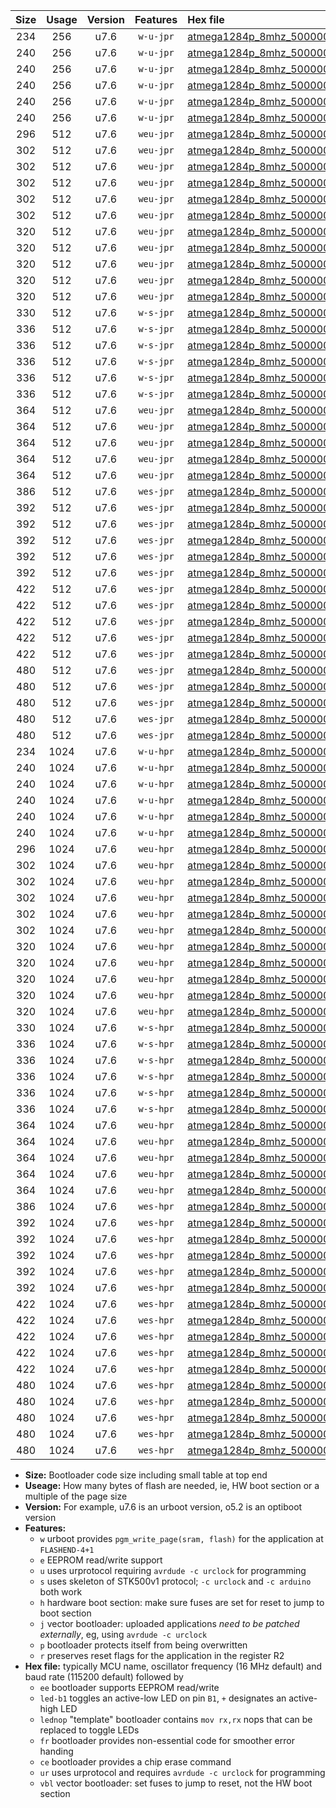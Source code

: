 |Size|Usage|Version|Features|Hex file|
|:-:|:-:|:-:|:-:|:--|
|234|256|u7.6|`w-u-jpr`|[atmega1284p_8mhz_500000bps_ur_vbl.hex](https://raw.githubusercontent.com/stefanrueger/urboot/main/atmega1284p_8mhz_500000bps_ur_vbl.hex)|
|240|256|u7.6|`w-u-jpr`|[atmega1284p_8mhz_500000bps_led+b5_ur_vbl.hex](https://raw.githubusercontent.com/stefanrueger/urboot/main/atmega1284p_8mhz_500000bps_led+b5_ur_vbl.hex)|
|240|256|u7.6|`w-u-jpr`|[atmega1284p_8mhz_500000bps_led+b7_ur_vbl.hex](https://raw.githubusercontent.com/stefanrueger/urboot/main/atmega1284p_8mhz_500000bps_led+b7_ur_vbl.hex)|
|240|256|u7.6|`w-u-jpr`|[atmega1284p_8mhz_500000bps_led+c7_ur_vbl.hex](https://raw.githubusercontent.com/stefanrueger/urboot/main/atmega1284p_8mhz_500000bps_led+c7_ur_vbl.hex)|
|240|256|u7.6|`w-u-jpr`|[atmega1284p_8mhz_500000bps_led+d7_ur_vbl.hex](https://raw.githubusercontent.com/stefanrueger/urboot/main/atmega1284p_8mhz_500000bps_led+d7_ur_vbl.hex)|
|240|256|u7.6|`w-u-jpr`|[atmega1284p_8mhz_500000bps_lednop_ur_vbl.hex](https://raw.githubusercontent.com/stefanrueger/urboot/main/atmega1284p_8mhz_500000bps_lednop_ur_vbl.hex)|
|296|512|u7.6|`weu-jpr`|[atmega1284p_8mhz_500000bps_ee_ur_vbl.hex](https://raw.githubusercontent.com/stefanrueger/urboot/main/atmega1284p_8mhz_500000bps_ee_ur_vbl.hex)|
|302|512|u7.6|`weu-jpr`|[atmega1284p_8mhz_500000bps_ee_led+b5_ur_vbl.hex](https://raw.githubusercontent.com/stefanrueger/urboot/main/atmega1284p_8mhz_500000bps_ee_led+b5_ur_vbl.hex)|
|302|512|u7.6|`weu-jpr`|[atmega1284p_8mhz_500000bps_ee_led+b7_ur_vbl.hex](https://raw.githubusercontent.com/stefanrueger/urboot/main/atmega1284p_8mhz_500000bps_ee_led+b7_ur_vbl.hex)|
|302|512|u7.6|`weu-jpr`|[atmega1284p_8mhz_500000bps_ee_led+c7_ur_vbl.hex](https://raw.githubusercontent.com/stefanrueger/urboot/main/atmega1284p_8mhz_500000bps_ee_led+c7_ur_vbl.hex)|
|302|512|u7.6|`weu-jpr`|[atmega1284p_8mhz_500000bps_ee_led+d7_ur_vbl.hex](https://raw.githubusercontent.com/stefanrueger/urboot/main/atmega1284p_8mhz_500000bps_ee_led+d7_ur_vbl.hex)|
|302|512|u7.6|`weu-jpr`|[atmega1284p_8mhz_500000bps_ee_lednop_ur_vbl.hex](https://raw.githubusercontent.com/stefanrueger/urboot/main/atmega1284p_8mhz_500000bps_ee_lednop_ur_vbl.hex)|
|320|512|u7.6|`weu-jpr`|[atmega1284p_8mhz_500000bps_ee_led+b5_fr_ur_vbl.hex](https://raw.githubusercontent.com/stefanrueger/urboot/main/atmega1284p_8mhz_500000bps_ee_led+b5_fr_ur_vbl.hex)|
|320|512|u7.6|`weu-jpr`|[atmega1284p_8mhz_500000bps_ee_led+b7_fr_ur_vbl.hex](https://raw.githubusercontent.com/stefanrueger/urboot/main/atmega1284p_8mhz_500000bps_ee_led+b7_fr_ur_vbl.hex)|
|320|512|u7.6|`weu-jpr`|[atmega1284p_8mhz_500000bps_ee_led+c7_fr_ur_vbl.hex](https://raw.githubusercontent.com/stefanrueger/urboot/main/atmega1284p_8mhz_500000bps_ee_led+c7_fr_ur_vbl.hex)|
|320|512|u7.6|`weu-jpr`|[atmega1284p_8mhz_500000bps_ee_led+d7_fr_ur_vbl.hex](https://raw.githubusercontent.com/stefanrueger/urboot/main/atmega1284p_8mhz_500000bps_ee_led+d7_fr_ur_vbl.hex)|
|320|512|u7.6|`weu-jpr`|[atmega1284p_8mhz_500000bps_ee_lednop_fr_ur_vbl.hex](https://raw.githubusercontent.com/stefanrueger/urboot/main/atmega1284p_8mhz_500000bps_ee_lednop_fr_ur_vbl.hex)|
|330|512|u7.6|`w-s-jpr`|[atmega1284p_8mhz_500000bps_vbl.hex](https://raw.githubusercontent.com/stefanrueger/urboot/main/atmega1284p_8mhz_500000bps_vbl.hex)|
|336|512|u7.6|`w-s-jpr`|[atmega1284p_8mhz_500000bps_led+b5_vbl.hex](https://raw.githubusercontent.com/stefanrueger/urboot/main/atmega1284p_8mhz_500000bps_led+b5_vbl.hex)|
|336|512|u7.6|`w-s-jpr`|[atmega1284p_8mhz_500000bps_led+b7_vbl.hex](https://raw.githubusercontent.com/stefanrueger/urboot/main/atmega1284p_8mhz_500000bps_led+b7_vbl.hex)|
|336|512|u7.6|`w-s-jpr`|[atmega1284p_8mhz_500000bps_led+c7_vbl.hex](https://raw.githubusercontent.com/stefanrueger/urboot/main/atmega1284p_8mhz_500000bps_led+c7_vbl.hex)|
|336|512|u7.6|`w-s-jpr`|[atmega1284p_8mhz_500000bps_led+d7_vbl.hex](https://raw.githubusercontent.com/stefanrueger/urboot/main/atmega1284p_8mhz_500000bps_led+d7_vbl.hex)|
|336|512|u7.6|`w-s-jpr`|[atmega1284p_8mhz_500000bps_lednop_vbl.hex](https://raw.githubusercontent.com/stefanrueger/urboot/main/atmega1284p_8mhz_500000bps_lednop_vbl.hex)|
|364|512|u7.6|`weu-jpr`|[atmega1284p_8mhz_500000bps_ee_led+b5_fr_ce_ur_vbl.hex](https://raw.githubusercontent.com/stefanrueger/urboot/main/atmega1284p_8mhz_500000bps_ee_led+b5_fr_ce_ur_vbl.hex)|
|364|512|u7.6|`weu-jpr`|[atmega1284p_8mhz_500000bps_ee_led+b7_fr_ce_ur_vbl.hex](https://raw.githubusercontent.com/stefanrueger/urboot/main/atmega1284p_8mhz_500000bps_ee_led+b7_fr_ce_ur_vbl.hex)|
|364|512|u7.6|`weu-jpr`|[atmega1284p_8mhz_500000bps_ee_led+c7_fr_ce_ur_vbl.hex](https://raw.githubusercontent.com/stefanrueger/urboot/main/atmega1284p_8mhz_500000bps_ee_led+c7_fr_ce_ur_vbl.hex)|
|364|512|u7.6|`weu-jpr`|[atmega1284p_8mhz_500000bps_ee_led+d7_fr_ce_ur_vbl.hex](https://raw.githubusercontent.com/stefanrueger/urboot/main/atmega1284p_8mhz_500000bps_ee_led+d7_fr_ce_ur_vbl.hex)|
|364|512|u7.6|`weu-jpr`|[atmega1284p_8mhz_500000bps_ee_lednop_fr_ce_ur_vbl.hex](https://raw.githubusercontent.com/stefanrueger/urboot/main/atmega1284p_8mhz_500000bps_ee_lednop_fr_ce_ur_vbl.hex)|
|386|512|u7.6|`wes-jpr`|[atmega1284p_8mhz_500000bps_ee_vbl.hex](https://raw.githubusercontent.com/stefanrueger/urboot/main/atmega1284p_8mhz_500000bps_ee_vbl.hex)|
|392|512|u7.6|`wes-jpr`|[atmega1284p_8mhz_500000bps_ee_led+b5_vbl.hex](https://raw.githubusercontent.com/stefanrueger/urboot/main/atmega1284p_8mhz_500000bps_ee_led+b5_vbl.hex)|
|392|512|u7.6|`wes-jpr`|[atmega1284p_8mhz_500000bps_ee_led+b7_vbl.hex](https://raw.githubusercontent.com/stefanrueger/urboot/main/atmega1284p_8mhz_500000bps_ee_led+b7_vbl.hex)|
|392|512|u7.6|`wes-jpr`|[atmega1284p_8mhz_500000bps_ee_led+c7_vbl.hex](https://raw.githubusercontent.com/stefanrueger/urboot/main/atmega1284p_8mhz_500000bps_ee_led+c7_vbl.hex)|
|392|512|u7.6|`wes-jpr`|[atmega1284p_8mhz_500000bps_ee_led+d7_vbl.hex](https://raw.githubusercontent.com/stefanrueger/urboot/main/atmega1284p_8mhz_500000bps_ee_led+d7_vbl.hex)|
|392|512|u7.6|`wes-jpr`|[atmega1284p_8mhz_500000bps_ee_lednop_vbl.hex](https://raw.githubusercontent.com/stefanrueger/urboot/main/atmega1284p_8mhz_500000bps_ee_lednop_vbl.hex)|
|422|512|u7.6|`wes-jpr`|[atmega1284p_8mhz_500000bps_ee_led+b5_fr_vbl.hex](https://raw.githubusercontent.com/stefanrueger/urboot/main/atmega1284p_8mhz_500000bps_ee_led+b5_fr_vbl.hex)|
|422|512|u7.6|`wes-jpr`|[atmega1284p_8mhz_500000bps_ee_led+b7_fr_vbl.hex](https://raw.githubusercontent.com/stefanrueger/urboot/main/atmega1284p_8mhz_500000bps_ee_led+b7_fr_vbl.hex)|
|422|512|u7.6|`wes-jpr`|[atmega1284p_8mhz_500000bps_ee_led+c7_fr_vbl.hex](https://raw.githubusercontent.com/stefanrueger/urboot/main/atmega1284p_8mhz_500000bps_ee_led+c7_fr_vbl.hex)|
|422|512|u7.6|`wes-jpr`|[atmega1284p_8mhz_500000bps_ee_led+d7_fr_vbl.hex](https://raw.githubusercontent.com/stefanrueger/urboot/main/atmega1284p_8mhz_500000bps_ee_led+d7_fr_vbl.hex)|
|422|512|u7.6|`wes-jpr`|[atmega1284p_8mhz_500000bps_ee_lednop_fr_vbl.hex](https://raw.githubusercontent.com/stefanrueger/urboot/main/atmega1284p_8mhz_500000bps_ee_lednop_fr_vbl.hex)|
|480|512|u7.6|`wes-jpr`|[atmega1284p_8mhz_500000bps_ee_led+b5_fr_ce_vbl.hex](https://raw.githubusercontent.com/stefanrueger/urboot/main/atmega1284p_8mhz_500000bps_ee_led+b5_fr_ce_vbl.hex)|
|480|512|u7.6|`wes-jpr`|[atmega1284p_8mhz_500000bps_ee_led+b7_fr_ce_vbl.hex](https://raw.githubusercontent.com/stefanrueger/urboot/main/atmega1284p_8mhz_500000bps_ee_led+b7_fr_ce_vbl.hex)|
|480|512|u7.6|`wes-jpr`|[atmega1284p_8mhz_500000bps_ee_led+c7_fr_ce_vbl.hex](https://raw.githubusercontent.com/stefanrueger/urboot/main/atmega1284p_8mhz_500000bps_ee_led+c7_fr_ce_vbl.hex)|
|480|512|u7.6|`wes-jpr`|[atmega1284p_8mhz_500000bps_ee_led+d7_fr_ce_vbl.hex](https://raw.githubusercontent.com/stefanrueger/urboot/main/atmega1284p_8mhz_500000bps_ee_led+d7_fr_ce_vbl.hex)|
|480|512|u7.6|`wes-jpr`|[atmega1284p_8mhz_500000bps_ee_lednop_fr_ce_vbl.hex](https://raw.githubusercontent.com/stefanrueger/urboot/main/atmega1284p_8mhz_500000bps_ee_lednop_fr_ce_vbl.hex)|
|234|1024|u7.6|`w-u-hpr`|[atmega1284p_8mhz_500000bps_ur.hex](https://raw.githubusercontent.com/stefanrueger/urboot/main/atmega1284p_8mhz_500000bps_ur.hex)|
|240|1024|u7.6|`w-u-hpr`|[atmega1284p_8mhz_500000bps_led+b5_ur.hex](https://raw.githubusercontent.com/stefanrueger/urboot/main/atmega1284p_8mhz_500000bps_led+b5_ur.hex)|
|240|1024|u7.6|`w-u-hpr`|[atmega1284p_8mhz_500000bps_led+b7_ur.hex](https://raw.githubusercontent.com/stefanrueger/urboot/main/atmega1284p_8mhz_500000bps_led+b7_ur.hex)|
|240|1024|u7.6|`w-u-hpr`|[atmega1284p_8mhz_500000bps_led+c7_ur.hex](https://raw.githubusercontent.com/stefanrueger/urboot/main/atmega1284p_8mhz_500000bps_led+c7_ur.hex)|
|240|1024|u7.6|`w-u-hpr`|[atmega1284p_8mhz_500000bps_led+d7_ur.hex](https://raw.githubusercontent.com/stefanrueger/urboot/main/atmega1284p_8mhz_500000bps_led+d7_ur.hex)|
|240|1024|u7.6|`w-u-hpr`|[atmega1284p_8mhz_500000bps_lednop_ur.hex](https://raw.githubusercontent.com/stefanrueger/urboot/main/atmega1284p_8mhz_500000bps_lednop_ur.hex)|
|296|1024|u7.6|`weu-hpr`|[atmega1284p_8mhz_500000bps_ee_ur.hex](https://raw.githubusercontent.com/stefanrueger/urboot/main/atmega1284p_8mhz_500000bps_ee_ur.hex)|
|302|1024|u7.6|`weu-hpr`|[atmega1284p_8mhz_500000bps_ee_led+b5_ur.hex](https://raw.githubusercontent.com/stefanrueger/urboot/main/atmega1284p_8mhz_500000bps_ee_led+b5_ur.hex)|
|302|1024|u7.6|`weu-hpr`|[atmega1284p_8mhz_500000bps_ee_led+b7_ur.hex](https://raw.githubusercontent.com/stefanrueger/urboot/main/atmega1284p_8mhz_500000bps_ee_led+b7_ur.hex)|
|302|1024|u7.6|`weu-hpr`|[atmega1284p_8mhz_500000bps_ee_led+c7_ur.hex](https://raw.githubusercontent.com/stefanrueger/urboot/main/atmega1284p_8mhz_500000bps_ee_led+c7_ur.hex)|
|302|1024|u7.6|`weu-hpr`|[atmega1284p_8mhz_500000bps_ee_led+d7_ur.hex](https://raw.githubusercontent.com/stefanrueger/urboot/main/atmega1284p_8mhz_500000bps_ee_led+d7_ur.hex)|
|302|1024|u7.6|`weu-hpr`|[atmega1284p_8mhz_500000bps_ee_lednop_ur.hex](https://raw.githubusercontent.com/stefanrueger/urboot/main/atmega1284p_8mhz_500000bps_ee_lednop_ur.hex)|
|320|1024|u7.6|`weu-hpr`|[atmega1284p_8mhz_500000bps_ee_led+b5_fr_ur.hex](https://raw.githubusercontent.com/stefanrueger/urboot/main/atmega1284p_8mhz_500000bps_ee_led+b5_fr_ur.hex)|
|320|1024|u7.6|`weu-hpr`|[atmega1284p_8mhz_500000bps_ee_led+b7_fr_ur.hex](https://raw.githubusercontent.com/stefanrueger/urboot/main/atmega1284p_8mhz_500000bps_ee_led+b7_fr_ur.hex)|
|320|1024|u7.6|`weu-hpr`|[atmega1284p_8mhz_500000bps_ee_led+c7_fr_ur.hex](https://raw.githubusercontent.com/stefanrueger/urboot/main/atmega1284p_8mhz_500000bps_ee_led+c7_fr_ur.hex)|
|320|1024|u7.6|`weu-hpr`|[atmega1284p_8mhz_500000bps_ee_led+d7_fr_ur.hex](https://raw.githubusercontent.com/stefanrueger/urboot/main/atmega1284p_8mhz_500000bps_ee_led+d7_fr_ur.hex)|
|320|1024|u7.6|`weu-hpr`|[atmega1284p_8mhz_500000bps_ee_lednop_fr_ur.hex](https://raw.githubusercontent.com/stefanrueger/urboot/main/atmega1284p_8mhz_500000bps_ee_lednop_fr_ur.hex)|
|330|1024|u7.6|`w-s-hpr`|[atmega1284p_8mhz_500000bps.hex](https://raw.githubusercontent.com/stefanrueger/urboot/main/atmega1284p_8mhz_500000bps.hex)|
|336|1024|u7.6|`w-s-hpr`|[atmega1284p_8mhz_500000bps_led+b5.hex](https://raw.githubusercontent.com/stefanrueger/urboot/main/atmega1284p_8mhz_500000bps_led+b5.hex)|
|336|1024|u7.6|`w-s-hpr`|[atmega1284p_8mhz_500000bps_led+b7.hex](https://raw.githubusercontent.com/stefanrueger/urboot/main/atmega1284p_8mhz_500000bps_led+b7.hex)|
|336|1024|u7.6|`w-s-hpr`|[atmega1284p_8mhz_500000bps_led+c7.hex](https://raw.githubusercontent.com/stefanrueger/urboot/main/atmega1284p_8mhz_500000bps_led+c7.hex)|
|336|1024|u7.6|`w-s-hpr`|[atmega1284p_8mhz_500000bps_led+d7.hex](https://raw.githubusercontent.com/stefanrueger/urboot/main/atmega1284p_8mhz_500000bps_led+d7.hex)|
|336|1024|u7.6|`w-s-hpr`|[atmega1284p_8mhz_500000bps_lednop.hex](https://raw.githubusercontent.com/stefanrueger/urboot/main/atmega1284p_8mhz_500000bps_lednop.hex)|
|364|1024|u7.6|`weu-hpr`|[atmega1284p_8mhz_500000bps_ee_led+b5_fr_ce_ur.hex](https://raw.githubusercontent.com/stefanrueger/urboot/main/atmega1284p_8mhz_500000bps_ee_led+b5_fr_ce_ur.hex)|
|364|1024|u7.6|`weu-hpr`|[atmega1284p_8mhz_500000bps_ee_led+b7_fr_ce_ur.hex](https://raw.githubusercontent.com/stefanrueger/urboot/main/atmega1284p_8mhz_500000bps_ee_led+b7_fr_ce_ur.hex)|
|364|1024|u7.6|`weu-hpr`|[atmega1284p_8mhz_500000bps_ee_led+c7_fr_ce_ur.hex](https://raw.githubusercontent.com/stefanrueger/urboot/main/atmega1284p_8mhz_500000bps_ee_led+c7_fr_ce_ur.hex)|
|364|1024|u7.6|`weu-hpr`|[atmega1284p_8mhz_500000bps_ee_led+d7_fr_ce_ur.hex](https://raw.githubusercontent.com/stefanrueger/urboot/main/atmega1284p_8mhz_500000bps_ee_led+d7_fr_ce_ur.hex)|
|364|1024|u7.6|`weu-hpr`|[atmega1284p_8mhz_500000bps_ee_lednop_fr_ce_ur.hex](https://raw.githubusercontent.com/stefanrueger/urboot/main/atmega1284p_8mhz_500000bps_ee_lednop_fr_ce_ur.hex)|
|386|1024|u7.6|`wes-hpr`|[atmega1284p_8mhz_500000bps_ee.hex](https://raw.githubusercontent.com/stefanrueger/urboot/main/atmega1284p_8mhz_500000bps_ee.hex)|
|392|1024|u7.6|`wes-hpr`|[atmega1284p_8mhz_500000bps_ee_led+b5.hex](https://raw.githubusercontent.com/stefanrueger/urboot/main/atmega1284p_8mhz_500000bps_ee_led+b5.hex)|
|392|1024|u7.6|`wes-hpr`|[atmega1284p_8mhz_500000bps_ee_led+b7.hex](https://raw.githubusercontent.com/stefanrueger/urboot/main/atmega1284p_8mhz_500000bps_ee_led+b7.hex)|
|392|1024|u7.6|`wes-hpr`|[atmega1284p_8mhz_500000bps_ee_led+c7.hex](https://raw.githubusercontent.com/stefanrueger/urboot/main/atmega1284p_8mhz_500000bps_ee_led+c7.hex)|
|392|1024|u7.6|`wes-hpr`|[atmega1284p_8mhz_500000bps_ee_led+d7.hex](https://raw.githubusercontent.com/stefanrueger/urboot/main/atmega1284p_8mhz_500000bps_ee_led+d7.hex)|
|392|1024|u7.6|`wes-hpr`|[atmega1284p_8mhz_500000bps_ee_lednop.hex](https://raw.githubusercontent.com/stefanrueger/urboot/main/atmega1284p_8mhz_500000bps_ee_lednop.hex)|
|422|1024|u7.6|`wes-hpr`|[atmega1284p_8mhz_500000bps_ee_led+b5_fr.hex](https://raw.githubusercontent.com/stefanrueger/urboot/main/atmega1284p_8mhz_500000bps_ee_led+b5_fr.hex)|
|422|1024|u7.6|`wes-hpr`|[atmega1284p_8mhz_500000bps_ee_led+b7_fr.hex](https://raw.githubusercontent.com/stefanrueger/urboot/main/atmega1284p_8mhz_500000bps_ee_led+b7_fr.hex)|
|422|1024|u7.6|`wes-hpr`|[atmega1284p_8mhz_500000bps_ee_led+c7_fr.hex](https://raw.githubusercontent.com/stefanrueger/urboot/main/atmega1284p_8mhz_500000bps_ee_led+c7_fr.hex)|
|422|1024|u7.6|`wes-hpr`|[atmega1284p_8mhz_500000bps_ee_led+d7_fr.hex](https://raw.githubusercontent.com/stefanrueger/urboot/main/atmega1284p_8mhz_500000bps_ee_led+d7_fr.hex)|
|422|1024|u7.6|`wes-hpr`|[atmega1284p_8mhz_500000bps_ee_lednop_fr.hex](https://raw.githubusercontent.com/stefanrueger/urboot/main/atmega1284p_8mhz_500000bps_ee_lednop_fr.hex)|
|480|1024|u7.6|`wes-hpr`|[atmega1284p_8mhz_500000bps_ee_led+b5_fr_ce.hex](https://raw.githubusercontent.com/stefanrueger/urboot/main/atmega1284p_8mhz_500000bps_ee_led+b5_fr_ce.hex)|
|480|1024|u7.6|`wes-hpr`|[atmega1284p_8mhz_500000bps_ee_led+b7_fr_ce.hex](https://raw.githubusercontent.com/stefanrueger/urboot/main/atmega1284p_8mhz_500000bps_ee_led+b7_fr_ce.hex)|
|480|1024|u7.6|`wes-hpr`|[atmega1284p_8mhz_500000bps_ee_led+c7_fr_ce.hex](https://raw.githubusercontent.com/stefanrueger/urboot/main/atmega1284p_8mhz_500000bps_ee_led+c7_fr_ce.hex)|
|480|1024|u7.6|`wes-hpr`|[atmega1284p_8mhz_500000bps_ee_led+d7_fr_ce.hex](https://raw.githubusercontent.com/stefanrueger/urboot/main/atmega1284p_8mhz_500000bps_ee_led+d7_fr_ce.hex)|
|480|1024|u7.6|`wes-hpr`|[atmega1284p_8mhz_500000bps_ee_lednop_fr_ce.hex](https://raw.githubusercontent.com/stefanrueger/urboot/main/atmega1284p_8mhz_500000bps_ee_lednop_fr_ce.hex)|

- **Size:** Bootloader code size including small table at top end
- **Useage:** How many bytes of flash are needed, ie, HW boot section or a multiple of the page size
- **Version:** For example, u7.6 is an urboot version, o5.2 is an optiboot version
- **Features:**
  + `w` urboot provides `pgm_write_page(sram, flash)` for the application at `FLASHEND-4+1`
  + `e` EEPROM read/write support
  + `u` uses urprotocol requiring `avrdude -c urclock` for programming
  + `s` uses skeleton of STK500v1 protocol; `-c urclock` and `-c arduino` both work
  + `h` hardware boot section: make sure fuses are set for reset to jump to boot section
  + `j` vector bootloader: uploaded applications *need to be patched externally*, eg, using `avrdude -c urclock`
  + `p` bootloader protects itself from being overwritten
  + `r` preserves reset flags for the application in the register R2
- **Hex file:** typically MCU name, oscillator frequency (16 MHz default) and baud rate (115200 default) followed by
  + `ee` bootloader supports EEPROM read/write
  + `led-b1` toggles an active-low LED on pin `B1`, `+` designates an active-high LED
  + `lednop` "template" bootloader contains `mov rx,rx` nops that can be replaced to toggle LEDs
  + `fr` bootloader provides non-essential code for smoother error handing
  + `ce` bootloader provides a chip erase command
  + `ur` uses urprotocol and requires `avrdude -c urclock` for programming
  + `vbl` vector bootloader: set fuses to jump to reset, not the HW boot section
